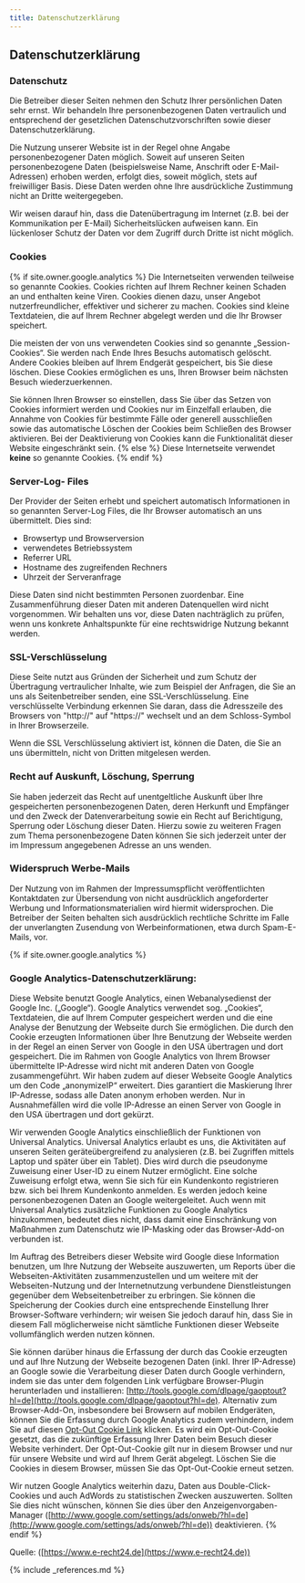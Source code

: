 ```yaml
---
title: Datenschutzerklärung
---
```

## Datenschutzerklärung

### Datenschutz ###

Die Betreiber dieser Seiten nehmen den Schutz Ihrer persönlichen Daten sehr ernst. Wir behandeln Ihre personenbezogenen Daten vertraulich und entsprechend der gesetzlichen Datenschutzvorschriften sowie dieser Datenschutzerklärung.

Die Nutzung unserer Website ist in der Regel ohne Angabe personenbezogener Daten möglich. Soweit auf unseren Seiten personenbezogene Daten (beispielsweise Name, Anschrift oder E-Mail-Adressen) erhoben werden, erfolgt dies, soweit möglich, stets auf freiwilliger Basis. Diese Daten werden ohne Ihre ausdrückliche Zustimmung nicht an Dritte weitergegeben.

Wir weisen darauf hin, dass die Datenübertragung im Internet (z.B. bei der Kommunikation per E-Mail) Sicherheitslücken aufweisen kann. Ein lückenloser Schutz der Daten vor dem Zugriff durch Dritte ist nicht möglich.

### Cookies ###

{% if site.owner.google.analytics %}
Die Internetseiten verwenden teilweise so genannte Cookies. Cookies richten auf Ihrem Rechner keinen Schaden an und enthalten keine Viren. Cookies dienen dazu, unser Angebot nutzerfreundlicher, effektiver und sicherer zu machen. Cookies sind kleine Textdateien, die auf Ihrem Rechner abgelegt werden und die Ihr Browser speichert.

Die meisten der von uns verwendeten Cookies sind so genannte „Session-Cookies“. Sie werden nach Ende Ihres Besuchs automatisch gelöscht. Andere Cookies bleiben auf Ihrem Endgerät gespeichert, bis Sie diese löschen. Diese Cookies ermöglichen es uns, Ihren Browser beim nächsten Besuch wiederzuerkennen.

Sie können Ihren Browser so einstellen, dass Sie über das Setzen von Cookies informiert werden und Cookies nur im Einzelfall erlauben, die Annahme von Cookies für bestimmte Fälle oder generell ausschließen sowie das automatische Löschen der Cookies beim Schließen des Browser aktivieren. Bei der Deaktivierung von Cookies kann die Funktionalität dieser Website eingeschränkt sein.
{% else %}
Diese Internetseite verwendet **keine** so genannte Cookies.
{% endif %}

### Server-Log- Files ###

Der Provider der Seiten erhebt und speichert automatisch Informationen in so genannten Server-Log Files, die Ihr Browser automatisch an uns übermittelt. Dies sind:

- Browsertyp und Browserversion
- verwendetes Betriebssystem
- Referrer URL
- Hostname des zugreifenden Rechners
- Uhrzeit der Serveranfrage

Diese Daten sind nicht bestimmten Personen zuordenbar. Eine Zusammenführung dieser Daten mit anderen Datenquellen wird nicht vorgenommen. Wir behalten uns vor, diese Daten nachträglich zu prüfen, wenn uns konkrete Anhaltspunkte für eine rechtswidrige Nutzung bekannt werden.
 
### SSL-Verschlüsselung ###

Diese Seite nutzt aus Gründen der Sicherheit und zum Schutz der Übertragung vertraulicher Inhalte, wie zum Beispiel der Anfragen, die Sie an uns als Seitenbetreiber senden, eine SSL-Verschlüsselung. Eine verschlüsselte Verbindung erkennen Sie daran, dass die Adresszeile des Browsers von "http://" auf "https://" wechselt und an dem Schloss-Symbol in Ihrer Browserzeile.

Wenn die SSL Verschlüsselung aktiviert ist, können die Daten, die Sie an uns übermitteln, nicht von Dritten mitgelesen werden.

### Recht auf Auskunft, Löschung, Sperrung ###

Sie haben jederzeit das Recht auf unentgeltliche Auskunft über Ihre gespeicherten personenbezogenen Daten, deren Herkunft und Empfänger und den Zweck der Datenverarbeitung sowie ein Recht auf Berichtigung, Sperrung oder Löschung dieser Daten. Hierzu sowie zu weiteren Fragen zum Thema personenbezogene Daten können Sie sich jederzeit unter der im Impressum angegebenen Adresse an uns wenden.

### Widerspruch Werbe-Mails ###

Der Nutzung von im Rahmen der Impressumspflicht veröffentlichten Kontaktdaten zur Übersendung von nicht ausdrücklich angeforderter Werbung und Informationsmaterialien wird hiermit widersprochen. Die Betreiber der Seiten behalten sich ausdrücklich rechtliche Schritte im Falle der unverlangten Zusendung von Werbeinformationen, etwa durch Spam-E-Mails, vor.

 
{% if site.owner.google.analytics %}
### Google Analytics-Datenschutzerklärung: ###

Diese Website benutzt Google Analytics, einen Webanalysedienst der Google Inc. („Google“). Google Analytics verwendet sog. „Cookies“, Textdateien, die auf Ihrem Computer gespeichert werden und die eine Analyse der Benutzung der Webseite durch Sie ermöglichen. Die durch den Cookie erzeugten Informationen über Ihre Benutzung der Webseite werden in der Regel an einen Server von Google in den USA übertragen und dort gespeichert. Die im Rahmen von Google Analytics von Ihrem Browser übermittelte IP-Adresse wird nicht mit anderen Daten von Google zusammengeführt. Wir haben zudem auf dieser Webseite Google Analytics um den Code „anonymizeIP“ erweitert. Dies garantiert die Maskierung Ihrer IP-Adresse, sodass alle Daten anonym erhoben werden. Nur in Ausnahmefällen wird die volle IP-Adresse an einen Server von Google in den USA übertragen und dort gekürzt.

Wir verwenden Google Analytics einschließlich der Funktionen von Universal Analytics. Universal Analytics erlaubt es uns, die Aktivitäten auf unseren Seiten geräteübergreifend zu analysieren (z.B. bei Zugriffen mittels Laptop und später über ein Tablet). Dies wird durch die pseudonyme Zuweisung einer User-ID zu einem Nutzer ermöglicht. Eine solche Zuweisung erfolgt etwa, wenn Sie sich für ein Kundenkonto registrieren bzw. sich bei Ihrem Kundenkonto anmelden. Es werden jedoch keine personenbezogenen Daten an Google weitergeleitet. Auch wenn mit Universal Analytics zusätzliche Funktionen zu Google Analytics hinzukommen, bedeutet dies nicht, dass damit eine Einschränkung von Maßnahmen zum Datenschutz wie IP-Masking oder das Browser-Add-on verbunden ist.

Im Auftrag des Betreibers dieser Website wird Google diese Information benutzen, um Ihre Nutzung der Webseite auszuwerten, um Reports über die Webseiten-Aktivitäten zusammenzustellen und um weitere mit der Webseiten-Nutzung und der Internetnutzung verbundene Dienstleistungen gegenüber dem Webseitenbetreiber zu erbringen. Sie können die Speicherung der Cookies durch eine entsprechende Einstellung Ihrer Browser-Software verhindern; wir weisen Sie jedoch darauf hin, dass Sie in diesem Fall möglicherweise nicht sämtliche Funktionen dieser Webseite vollumfänglich werden nutzen können.

Sie können darüber hinaus die Erfassung der durch das Cookie erzeugten und auf Ihre Nutzung der Webseite bezogenen Daten (inkl. Ihrer IP-Adresse) an Google sowie die Verarbeitung dieser Daten durch Google verhindern, indem sie das unter dem folgenden Link verfügbare Browser-Plugin herunterladen und installieren: [http://tools.google.com/dlpage/gaoptout?hl=de](http://tools.google.com/dlpage/gaoptout?hl=de). Alternativ zum Browser-Add-On, insbesondere bei Browsern auf mobilen Endgeräten, können Sie die Erfassung durch Google Analytics zudem verhindern, indem Sie auf diesen <a href="javascript:gaOptout()">Opt-Out Cookie Link</a> klicken. Es wird ein Opt-Out-Cookie gesetzt, das die zukünftige Erfassung Ihrer Daten beim Besuch dieser Website verhindert. Der Opt-Out-Cookie gilt nur in diesem Browser und nur für unsere Website und wird auf Ihrem Gerät abgelegt. Löschen Sie die Cookies in diesem Browser, müssen Sie das Opt-Out-Cookie erneut setzen.

Wir nutzen Google Analytics weiterhin dazu, Daten aus Double-Click-Cookies und auch AdWords zu statistischen Zwecken auszuwerten. Sollten Sie dies nicht wünschen, können Sie dies über den Anzeigenvorgaben-Manager ([http://www.google.com/settings/ads/onweb/?hl=de](http://www.google.com/settings/ads/onweb/?hl=de)) deaktivieren.
{% endif %}

Quelle: ([https://www.e-recht24.de](https://www.e-recht24.de))

 
{% include _references.md %}
